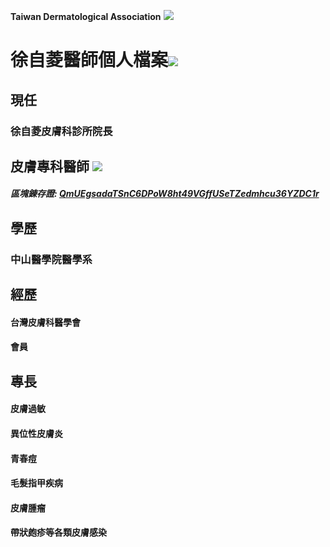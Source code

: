 **Taiwan Dermatological Association**
![](https://i.imgur.com/c4PrZud.png)
# 徐自菱醫師個人檔案![](https://i.imgur.com/LwxVHcd.png)


## 現任

### 徐自菱皮膚科診所院長 



## 皮膚專科醫師 ![](https://i.imgur.com/JP4b3IN.png)

##### 區塊錬存證: [QmUEgsadaTSnC6DPoW8ht49VGffUSeTZedmhcu36YZDC1r](https://explore.ipld.io/#/explore/QmUEgsadaTSnC6DPoW8ht49VGffUSeTZedmhcu36YZDC1r)


## 學歷

### 中山醫學院醫學系



## 經歷

#### 台灣皮膚科醫學會

#### 會員



## 專長

#### 皮膚過敏

#### 異位性皮膚炎

#### 青春痘

#### 毛髮指甲疾病

#### 皮膚腫瘤

#### 帶狀皰疹等各類皮膚感染




